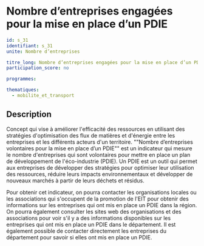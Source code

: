 # Nombre d’entreprises engagées pour la mise en place d’un PDIE

```yaml
id: s_31
identifiant: s_31
unite: Nombre d’entreprises

titre_long: Nombre d’entreprises engagées pour la mise en place d’un PDIE
participation_score: no

programmes:

thematiques:
  - mobilite_et_transport
```
## Description
Concept qui vise à améliorer l'efficacité des ressources en utilisant des stratégies d'optimisation des flux de matières et d'énergie entre les entreprises et les différents acteurs d'un territoire. ""Nombre d’entreprises volontaires pour la mise en place d’un PDIE"" est un indicateur qui mesure le nombre d'entreprises qui sont volontaires pour mettre en place un plan de développement de l'éco-industrie (PDIE). Un PDIE est un outil qui permet aux entreprises de développer des stratégies pour optimiser leur utilisation des ressources, réduire leurs impacts environnementaux et développer de nouveaux marchés à partir de leurs déchets et résidus.

Pour obtenir cet indicateur, on pourra contacter les organisations locales ou les associations qui s'occupent de la promotion de l'EIT pour obtenir des informations sur les entreprises qui ont mis en place un PDIE dans la région. On pourra également consulter les sites web des organisations et des associations pour voir s'il y a des informations disponibles sur les entreprises qui ont mis en place un PDIE dans le département. Il est également possible de contacter directement les entreprises du département pour savoir si elles ont mis en place un PDIE.

